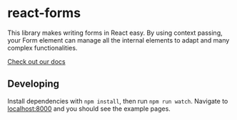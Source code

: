 # react-forms

This library makes writing forms in React easy.  By using context passing, your Form element can manage all the internal elements to adapt and many complex functionalities.

[Check out our docs](https://hammerandchisel.github.io/react-forms/)

## Developing

Install dependencies with `npm install`, then run `npm run watch`.
Navigate to [localhost:8000](http://localhost:8000) and you should see the example pages.
